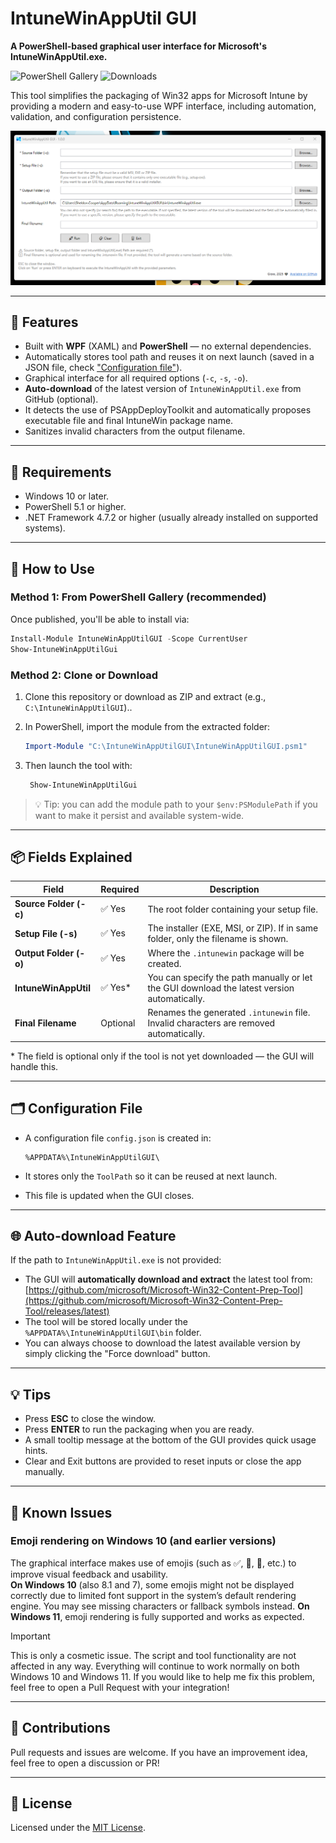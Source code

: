 # IntuneWinAppUtil GUI

**A PowerShell-based graphical user interface for Microsoft's IntuneWinAppUtil.exe.**  

![PowerShell Gallery](https://img.shields.io/powershellgallery/v/IntuneWinAppUtilGUI?label=PowerShell%20Gallery)
![Downloads](https://img.shields.io/powershellgallery/dt/IntuneWinAppUtilGUI?color=blue)

This tool simplifies the packaging of Win32 apps for Microsoft Intune by providing a modern and easy-to-use WPF interface, including automation, validation, and configuration persistence.

![screenshot](Assets/screenshot.png)

---

## 🔧 Features

- Built with **WPF** (XAML) and **PowerShell** — no external dependencies.
- Automatically stores tool path and reuses it on next launch (saved in a JSON file, check ["Configuration file"](#%EF%B8%8F-configuration-file)).
- Graphical interface for all required options (`-c`, `-s`, `-o`).
- **Auto-download** of the latest version of `IntuneWinAppUtil.exe` from GitHub (optional).
- It detects the use of PSAppDeployToolkit and automatically proposes executable file and final IntuneWin package name.
- Sanitizes invalid characters from the output filename.

---

## 🧰 Requirements

- Windows 10 or later.
- PowerShell 5.1 or higher.
- .NET Framework 4.7.2 or higher (usually already installed on supported systems).

---

## 🚀 How to Use

### Method 1: From PowerShell Gallery (recommended)

Once published, you'll be able to install via:

```powershell
Install-Module IntuneWinAppUtilGUI -Scope CurrentUser
Show-IntuneWinAppUtilGui
```

### Method 2: Clone or Download

1. Clone this repository or download as ZIP and extract (e.g., `C:\IntuneWinAppUtilGUI`)..
2. In PowerShell, import the module from the extracted folder:

    ```powershell
    Import-Module "C:\IntuneWinAppUtilGUI\IntuneWinAppUtilGUI.psm1"
    ```

3. Then launch the tool with:

    ```powershell
     Show-IntuneWinAppUtilGui
    ```

> 💡 Tip: you can add the module path to your `$env:PSModulePath` if you want to make it persist and available system-wide.

---

## 📦 Fields Explained

| Field                  | Required | Description |
|------------------------|----------|-------------|
| **Source Folder (-c)** | ✅ Yes   | The root folder containing your setup file. |
| **Setup File (-s)**    | ✅ Yes   | The installer (EXE, MSI, or ZIP). If in same folder, only the filename is shown. |
| **Output Folder (-o)** | ✅ Yes   | Where the `.intunewin` package will be created. |
| **IntuneWinAppUtil**   | ✅ Yes\* | You can specify the path manually or let the GUI download the latest version automatically. |
| **Final Filename**     | Optional | Renames the generated `.intunewin` file. Invalid characters are removed automatically. |

\* The field is optional only if the tool is not yet downloaded — the GUI will handle this.

---

## 🗂️ Configuration File

- A configuration file `config.json` is created in:

  ```
  %APPDATA%\IntuneWinAppUtilGUI\
  ```

- It stores only the `ToolPath` so it can be reused at next launch.
- This file is updated when the GUI closes.

---

## 🌐 Auto-download Feature

If the path to `IntuneWinAppUtil.exe` is not provided:

- The GUI will **automatically download and extract** the latest tool from:
  [https://github.com/microsoft/Microsoft-Win32-Content-Prep-Tool](https://github.com/microsoft/Microsoft-Win32-Content-Prep-Tool/releases/latest)
- The tool will be stored locally under the `%APPDATA%\IntuneWinAppUtilGUI\bin` folder.
- You can always choose to download the latest available version by simply clicking the "Force download" button.

---

## 💡 Tips

- Press **ESC** to close the window.
- Press **ENTER** to run the packaging when you are ready.
- A small tooltip message at the bottom of the GUI provides quick usage hints.
- Clear and Exit buttons are provided to reset inputs or close the app manually.

---

## 🐞 Known Issues

### Emoji rendering on Windows 10 (and earlier versions)

The graphical interface makes use of emojis (such as ✅, 🚀, 🔧, etc.) to improve visual feedback and usability.  
**On Windows 10** (also 8.1 and 7), some emojis might not be displayed correctly due to limited font support in the system’s default rendering engine. You may see missing characters or fallback symbols instead. **On Windows 11**, emoji rendering is fully supported and works as expected.

> [!IMPORTANT]  
> This is only a cosmetic issue. The script and tool functionality are not affected in any way. Everything will continue to work normally on both Windows 10 and Windows 11.
> If you would like to help me fix this problem, feel free to open a Pull Request with your integration!

---

## 🤝 Contributions

Pull requests and issues are welcome. If you have an improvement idea, feel free to open a discussion or PR!

---

## 📄 License

Licensed under the [MIT License](https://opensource.org/licenses/MIT).